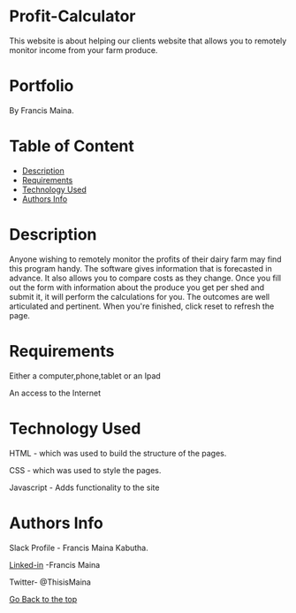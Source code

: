 # Profit-Calculator
This website is about helping our clients website that allows you to remotely monitor income from your farm produce.



# Portfolio
By Francis Maina.

# Table of Content
- [Description](https://github.com/Maina-Francis/Profit-Calculator/edit/main/README.md#description)
- [Requirements](https://github.com/Maina-Francis/Profit-Calculator/edit/main/README.md#requirements)
- [Technology Used](https://github.com/Maina-Francis/Profit-Calculator/edit/main/README.md#technology-used)
- [Authors Info](https://github.com/Maina-Francis/Profit-Calculator/edit/main/README.md#authors-info)

# Description
Anyone wishing to remotely monitor the profits of their dairy farm may find this program handy. The software gives information that is forecasted in advance. It also allows you to compare costs as they change. Once you fill out the form with information about the produce you get per shed and submit it, it will perform the calculations for you. The outcomes are well articulated and pertinent. When you're finished, click reset to refresh the page.

# Requirements
Either a computer,phone,tablet or an Ipad

An access to the Internet

# Technology Used
HTML - which was used to build the structure of the pages.

CSS - which was used to style the pages.

Javascript - Adds functionality to the site


# Authors Info
Slack Profile - Francis Maina Kabutha.

[Linked-in](https://ke.linkedin.com/in/francis-maina-kabutha?trk=people-guest_people_search-card) -Francis Maina

Twitter- @ThisisMaina

[Go Back to the top](https://github.com/Maina-Francis/Profit-Calculator/edit/main/README.md#profit-calculator)
